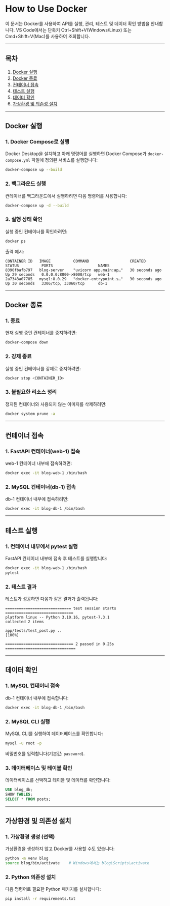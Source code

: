# **How to Use Docker**

이 문서는 Docker를 사용하여 API를 실행, 관리, 테스트 및 데이터 확인 방법을 안내합니다.
VS Code에서는 단축키 Ctrl+Shift+V(Windows/Linux) 또는 Cmd+Shift+V(Mac)를 사용하여 조회합니다.

---

## **목차**
1. [Docker 실행](#docker-실행)
2. [Docker 종료](#docker-종료)
3. [컨테이너 접속](#컨테이너-접속)
4. [테스트 실행](#테스트-실행)
5. [데이터 확인](#데이터-확인)
6. [가상환경 및 의존성 설치](#가상환경-및-의존성-설치)

---

## **Docker 실행**

### **1. Docker Compose로 실행**
Docker Desktop을 설치하고 아래 명령어를 실행하면 Docker Compose가 `docker-compose.yml` 파일에 정의된 서비스를 실행합니다:
```bash
docker-compose up --build
```
### **2. 백그라운드 실행**
컨테이너를 백그라운드에서 실행하려면 다음 명령어를 사용합니다:
```bash
docker-compose up -d --build
```

### **3. 실행 상태 확인**
실행 중인 컨테이너를 확인하려면:
```bash
docker ps
```
출력 예시:
```plaintext
CONTAINER ID   IMAGE          COMMAND                  CREATED          STATUS          PORTS                    NAMES
8390fbafb797   blog-server    "uvicorn app.main:ap…"   30 seconds ago   Up 29 seconds   0.0.0.0:8000->8000/tcp   web-1
2a7343a07785   mysql:8.0.29   "docker-entrypoint.s…"   30 seconds ago   Up 30 seconds   3306/tcp, 33060/tcp      db-1
```

---

## **Docker 종료**
### **1. 종료**
현재 실행 중인 컨테이너를 중지하려면:

```bash
docker-compose down
```
### **2. 강제 종료**
실행 중인 컨테이너를 강제로 중지하려면:

```bash
docker stop <CONTAINER_ID>
```
### **3. 불필요한 리소스 정리**
정지된 컨테이너와 사용되지 않는 이미지를 삭제하려면:

```bash
docker system prune -a
```

---

## **컨테이너 접속**
### **1. FastAPI 컨테이너(web-1) 접속**
web-1 컨테이너 내부에 접속하려면:

```bash
docker exec -it blog-web-1 /bin/bash
```
### **2. MySQL 컨테이너(db-1) 접속**
db-1 컨테이너 내부에 접속하려면:

```bash
docker exec -it blog-db-1 /bin/bash
```

---

## **테스트 실행**
### **1. 컨테이너 내부에서 pytest 실행**
FastAPI 컨테이너 내부에 접속 후 테스트를 실행합니다:

```bash
docker exec -it blog-web-1 /bin/bash
pytest
```
### **2. 테스트 결과**
테스트가 성공하면 다음과 같은 결과가 출력됩니다:

```plaintext
============================= test session starts ==============================
platform linux -- Python 3.10.16, pytest-7.3.1
collected 2 items

app/tests/test_post.py ..                                                 [100%]

============================== 2 passed in 0.25s ===============================
```

---

## **데이터 확인**
### **1. MySQL 컨테이너 접속**
db-1 컨테이너 내부에 접속합니다:

```bash
docker exec -it blog-db-1 /bin/bash
```
### **2. MySQL CLI 실행**
MySQL CLI를 실행하여 데이터베이스를 확인합니다:

```bash
mysql -u root -p
```
비밀번호를 입력합니다(기본값: `password`).

### **3. 데이터베이스 및 테이블 확인**
데이터베이스를 선택하고 테이블 및 데이터를 확인합니다:

```sql
USE blog_db;
SHOW TABLES;
SELECT * FROM posts;
```

---

## **가상환경 및 의존성 설치**
### **1. 가상환경 생성 (선택)**
가상환경을 생성하지 않고 Docker를 사용할 수도 있습니다:

```bash
python -m venv blog
source blog/bin/activate    # Windows에서는 blog\Scripts\activate
```
### **2. Python 의존성 설치**
다음 명령어로 필요한 Python 패키지를 설치합니다:

```bash
pip install -r requirements.txt
```